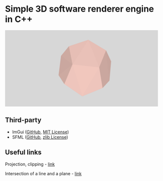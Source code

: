 # Simple 3D software renderer engine in C++

![](assets/spinning_dodecahedron.gif)

## Third-party

* ImGui ([GitHub](https://github.com/ocornut/imgui), [MIT License](https://github.com/ocornut/imgui/blob/master/LICENSE.txt))
* SFML ([GitHub](https://github.com/SFML/SFML), [zlib License](https://github.com/SFML/SFML/blob/master/license.md))

## Useful links

Projection, clipping - [link](http://graphics.cs.cmu.edu/nsp/course/15-462/Spring04/slides/06-viewing.pdf)

Intersection of a line and a plane - [link](http://www.songho.ca/math/line/line.html#intersect_lineplane)